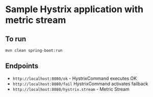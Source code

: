 # Sample Hystrix application with metric stream

## To run

`mvn clean spring-boot:run`

## Endpoints

* `http://localhost:8080/ok` - HystrixCommand executes OK
* `http://localhost:8080/fail` HystrixCommand activates failback
* `http://localhost:8080/hystrix.stream` - Metric Stream

